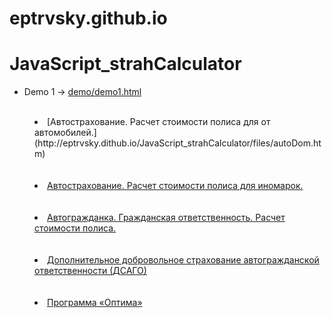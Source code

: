 # eptrvsky.github.io
# JavaScript_strahCalculator
 * Demo 1 -> [demo/demo1.html](http://libsjs.github.io/jquery.table.js/demo/demo1.html)
<menu>
<br><li>[Автострахование. Расчет стоимости полиса для от автомобилей.](http://eptrvsky.dithub.io/JavaScript_strahCalculator/files/autoDom.htm)</li><br>
<br><li><A target=listview HREF="files/AUTOIN.HTM">Автострахование. Расчет стоимости полиса для иномарок.</a></li><br>
<br><li><A target=listview HREF="files/CIVIL.HTM">Автогражданка. Гражданская ответственность. Расчет стоимости полиса. </a></li><br>
<br><li><A target=listview HREF="files/DSAGO.HTM">Дополнительное добровольное страхование автогражданской ответственности (ДСАГО) </a></li><br>
<br><li><A target=listview HREF="files/OPTIMA.HTM">Программа «Оптима»</a></li><br>
</menu>
